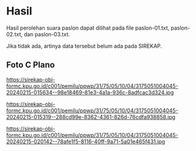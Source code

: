 # Hasil

Hasil perolehan suara paslon dapat dilihat pada file paslon-01.txt, paslon-02.txt, dan paslon-03.txt.

Jika tidak ada, artinya data tersebut belum ada pada SIREKAP.

## Foto C Plano

https://sirekap-obj-formc.kpu.go.id/c001/pemilu/ppwp/31/75/05/10/04/3175051004045-20240215-015634--98e18469-81e3-4a1a-936c-8adfcac3d324.jpg

https://sirekap-obj-formc.kpu.go.id/c001/pemilu/ppwp/31/75/05/10/04/3175051004045-20240215-015319--288cd99e-8362-4361-826d-76cdfa938858.jpg

https://sirekap-obj-formc.kpu.go.id/c001/pemilu/ppwp/31/75/05/10/04/3175051004045-20240215-020142--78afe1f5-8116-40ff-9a71-5a01e465f431.jpg
